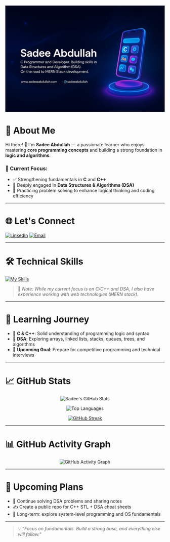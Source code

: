 
![Hero Banner](https://github.com/sadeeabdullah/sadeeabdullah/blob/main/image/ChatGPT%20Image%20Apr%2014%2C%202025%2C%2007_18_33%20PM.png)

# 💬 About Me

Hi there! 👋 I'm **Sadee Abdullah** — a passionate learner who enjoys mastering **core programming concepts** and building a strong foundation in **logic and algorithms**.

### 🎯 Current Focus:
- ✅ Strengthening fundamentals in **C** and **C++**
- 🧠 Deeply engaged in **Data Structures & Algorithms (DSA)**
- 🔁 Practicing problem solving to enhance logical thinking and coding efficiency

---

# 🌐 Let's Connect

[![LinkedIn](https://img.shields.io/badge/LinkedIn-0077B5?style=for-the-badge&logo=linkedin&logoColor=white)](https://bd.linkedin.com/in/sadeeabdullah)
[![Email](https://img.shields.io/badge/Email-D14836?style=for-the-badge&logo=gmail&logoColor=white)](mailto:sadeeabdullah016@gmail.com)

---

# 🛠️ Technical Skills

[![My Skills](https://skillicons.dev/icons?i=c,cpp,html,css,tailwind,js,react,nodejs,express,mongodb,vscode,git,github,figma)](https://skillicons.dev)

> 📝 *Note: While my current focus is on C/C++ and DSA, I also have experience working with web technologies (MERN stack).*

---

# 🧠 Learning Journey

- 📌 **C & C++**: Solid understanding of programming logic and syntax
- 🚀 **DSA**: Exploring arrays, linked lists, stacks, queues, trees, and algorithms
- 🎯 **Upcoming Goal**: Prepare for competitive programming and technical interviews

---

# 📈 GitHub Stats

<div align="center">

![Sadee's GitHub Stats](https://github-readme-stats.vercel.app/api?username=sadeeabdullah&show_icons=true&theme=highcontrast&hide_border=true)

![Top Languages](https://github-readme-stats.vercel.app/api/top-langs/?username=sadeeabdullah&layout=compact&theme=highcontrast&hide_border=true)

[![GitHub Streak](https://github-readme-streak-stats.herokuapp.com?user=sadeeabdullah&theme=highcontrast&hide_border=true&border_radius=15.3)](https://github.com/sadeeabdullah)

</div>

---

# 📊 GitHub Activity Graph

<div align="center">

![GitHub Activity Graph](https://github-readme-activity-graph.cyclic.app/graph?username=sadeeabdullah&theme=high-contrast&hide_border=true)

</div>

---

# 📌 Upcoming Plans

- 📘 Continue solving DSA problems and sharing notes
- ✍️ Create a public repo for C++ STL + DSA cheat sheets
- 🎯 Long-term: explore system-level programming and OS fundamentals

---

> 💡 *“Focus on fundamentals. Build a strong base, and everything else will follow.”*
